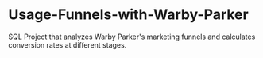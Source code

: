 # Usage-Funnels-with-Warby-Parker
SQL Project that analyzes Warby Parker's marketing funnels and calculates conversion rates at different stages.
